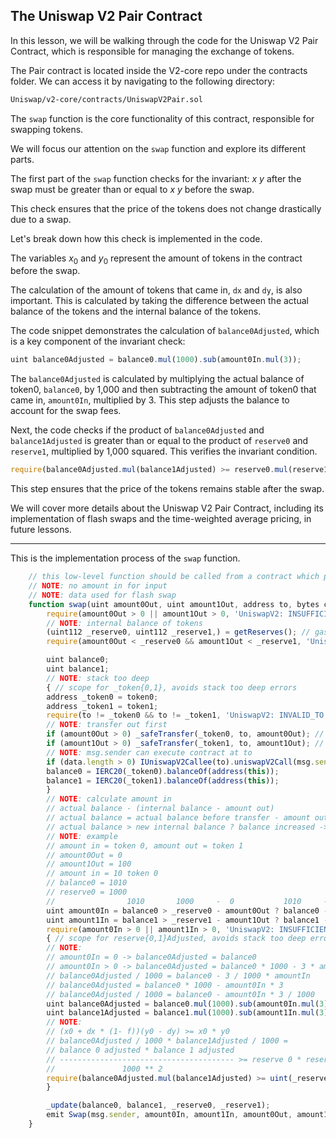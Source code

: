 ## The Uniswap V2 Pair Contract

In this lesson, we will be walking through the code for the Uniswap V2 Pair Contract, which is responsible for managing the exchange of tokens.

The Pair contract is located inside the V2-core repo under the contracts folder. We can access it by navigating to the following directory:

```bash
Uniswap/v2-core/contracts/UniswapV2Pair.sol
```

The `swap` function is the core functionality of this contract, responsible for swapping tokens. 

We will focus our attention on the `swap` function and explore its different parts.

The first part of the `swap` function checks for the invariant: *x* *y* after the swap must be greater than or equal to *x* *y* before the swap.

This check ensures that the price of the tokens does not change drastically due to a swap.

Let's break down how this check is implemented in the code.

The variables $x_0$ and $y_0$ represent the amount of tokens in the contract before the swap.

The calculation of the amount of tokens that came in, `dx` and `dy`, is also important. This is calculated by taking the difference between the actual balance of the tokens and the internal balance of the tokens.

The code snippet demonstrates the calculation of `balance0Adjusted`, which is a key component of the invariant check:

```javascript
uint balance0Adjusted = balance0.mul(1000).sub(amount0In.mul(3));
```

The `balance0Adjusted` is calculated by multiplying the actual balance of token0, `balance0`, by 1,000 and then subtracting the amount of token0 that came in, `amount0In`, multiplied by 3. This step adjusts the balance to account for the swap fees.

Next, the code checks if the product of `balance0Adjusted` and `balance1Adjusted` is greater than or equal to the product of `reserve0` and `reserve1`, multiplied by 1,000 squared. This verifies the invariant condition.

```javascript
require(balance0Adjusted.mul(balance1Adjusted) >= reserve0.mul(reserve1).mul(1000 ** 2), 'UniswapV2: INSUFFICIENT_INPUT_AMOUNT');
```

This step ensures that the price of the tokens remains stable after the swap.

We will cover more details about the Uniswap V2 Pair Contract, including its implementation of flash swaps and the time-weighted average pricing, in future lessons.

---

This is the implementation process of the `swap` function.


```js
    // this low-level function should be called from a contract which performs important safety checks
    // NOTE: no amount in for input
    // NOTE: data used for flash swap
    function swap(uint amount0Out, uint amount1Out, address to, bytes calldata data) external lock {
        require(amount0Out > 0 || amount1Out > 0, 'UniswapV2: INSUFFICIENT_OUTPUT_AMOUNT');
        // NOTE: internal balance of tokens
        (uint112 _reserve0, uint112 _reserve1,) = getReserves(); // gas savings
        require(amount0Out < _reserve0 && amount1Out < _reserve1, 'UniswapV2: INSUFFICIENT_LIQUIDITY');

        uint balance0;
        uint balance1;
        // NOTE: stack too deep
        { // scope for _token{0,1}, avoids stack too deep errors
        address _token0 = token0;
        address _token1 = token1;
        require(to != _token0 && to != _token1, 'UniswapV2: INVALID_TO');
        // NOTE: transfer out first
        if (amount0Out > 0) _safeTransfer(_token0, to, amount0Out); // optimistically transfer tokens
        if (amount1Out > 0) _safeTransfer(_token1, to, amount1Out); // optimistically transfer tokens
        // NOTE: msg.sender can execute contract at to
        if (data.length > 0) IUniswapV2Callee(to).uniswapV2Call(msg.sender, amount0Out, amount1Out, data);
        balance0 = IERC20(_token0).balanceOf(address(this));
        balance1 = IERC20(_token1).balanceOf(address(this));
        }
        // NOTE: calculate amount in
        // actual balance - (internal balance - amount out)
        // actual balance = actual balance before transfer - amount out
        // actual balance > new internal balance ? balance increased -> amount in > 0 : 0
        // NOTE: example
        // amount in = token 0, amount out = token 1
        // amount0Out = 0
        // amount1Out = 100
        // amount in = 10 token 0
        // balance0 = 1010 
        // reserve0 = 1000
        //                1010       1000     -  0           1010     - (1000 - 0) = 10
        uint amount0In = balance0 > _reserve0 - amount0Out ? balance0 - (_reserve0 - amount0Out) : 0;
        uint amount1In = balance1 > _reserve1 - amount1Out ? balance1 - (_reserve1 - amount1Out) : 0;
        require(amount0In > 0 || amount1In > 0, 'UniswapV2: INSUFFICIENT_INPUT_AMOUNT');
        { // scope for reserve{0,1}Adjusted, avoids stack too deep errors
        // NOTE:
        // amount0In = 0 -> balance0Adjusted = balance0
        // amount0In > 0 -> balance0Adjusted = balance0 * 1000 - 3 * amount0In
        // balance0Adjusted / 1000 = balance0 - 3 / 1000 * amountIn
        // balance0Adjusted = balance0 * 1000 - amount0In * 3
        // balance0Adjusted / 1000 = balance0 - amount0In * 3 / 1000
        uint balance0Adjusted = balance0.mul(1000).sub(amount0In.mul(3));
        uint balance1Adjusted = balance1.mul(1000).sub(amount1In.mul(3));
        // NOTE: 
        // (x0 + dx * (1- f))(y0 - dy) >= x0 * y0
        // balance0Adjusted / 1000 * balance1Adjusted / 1000 = 
        // balance 0 adjusted * balance 1 adjusted
        // --------------------------------------- >= reserve 0 * reserve 1
        //               1000 ** 2
        require(balance0Adjusted.mul(balance1Adjusted) >= uint(_reserve0).mul(_reserve1).mul(1000**2), 'UniswapV2: K');
        }

        _update(balance0, balance1, _reserve0, _reserve1);
        emit Swap(msg.sender, amount0In, amount1In, amount0Out, amount1Out, to);
    }

```
